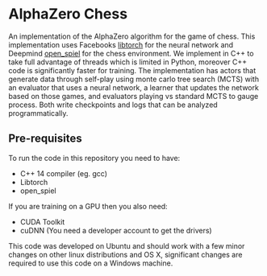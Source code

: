 # AlphaZero Chess
An implementation of the AlphaZero algorithm for the game of chess. This implementation uses
Facebooks [libtorch](https://pytorch.org/cppdocs/installing.html) for the neural network and
Deepmind [open_spiel](https://github.com/deepmind/open_spiel) for the chess environment. 
We implement in C++ to take full advantage of threads which is limited in Python, moreover
C++ code is significantly faster for training. The implementation has actors that generate
data through self-play using monte carlo tree search (MCTS) with an evaluator that uses
a neural network, a learner that updates the network based on those games, and evaluators
playing vs standard MCTS to gauge process. Both write checkpoints and logs that can be 
analyzed programmatically.

## Pre-requisites
To run the code in this repository you need to have: 

* C++ 14 compiler (eg. gcc)
* Libtorch
* open_spiel

If you are training on a GPU then you also need:

* CUDA Toolkit
* cuDNN (You need a developer account to get the drivers)

This code was developed on Ubuntu and should work with a few minor changes on 
other linux distributions and OS X, significant changes are required 
to use this code on a Windows machine.
